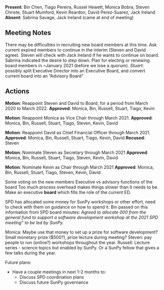 **Present**: Bin Chen, Tiago Pereira, Russel Hewett, Monica Bobra, Steven Christe, Stuart Mumford, Kevin Reardon, David Perez-Suarez, Jack Ireland
**Absent**: Sabrina Savage, Jack Ireland (came at end of meeting)

Meeting Notes
-------------

There may be difficulties in recruiting new board members at this time.
Ask current expired members to continue in the interim (Steven and David agree).
Steven will check with Jack Ireland if he wants to continue on board.
Sabrina indicated the desire to step down.
Plan for electing or renewing board members in ~January 2021 (before we lose a quorum).
_Stuart_: possibly split Executive Director into an Executive Board, and convert current board into an “Advisory Board”

Actions
-------
**Motion**: Reappoint Steven and David to Board, for a period from March 2020 to March 2022.
**Approved**: Monica, Bin, Russell, Stuart, Tiago, Kevin

**Motion**: Reappoint Monica as Vice Chair through March 2021.
**Approved**: Monica, Bin, Russell, Stuart, Tiago, Steven, Kevin, David

**Motion**: Reappoint David as Chief Financial Officer through March 2021.
**Approved**: Monica, Bin, Russell, Stuart, Tiago, Kevin, David
**Recused**: Steven

**Motion**: Nominate Steven as Secretary through March 2021
**Approved**: Monica, Bin, Russell, Stuart, Tiago, Steven, Kevin, David

**Motion**: Nominate Kevin as Chair through March 2021
**Approved**: Monica, Bin, Russell, Stuart, Tiago, Steven, Kevin, David

Some voting on the new members
Executive vs advisory functions of the board
Too much process overhead makes things slower than it needs to be.
Make an executive **board** which fills the role of the current ED.

SPD has allocated some money for SunPy workshops or other effort, need to check with them on guidance on how to spend it. Bin passed on this information from SPD board minutes: _Agreed to allocate 000 from the general fund to support a software development workshop at the 2021 SPD meeting" to be led by SunPy._

Monica: Maybe use that money to set up a prize for software development? Small monetary prize ($500?), prize lecture during meeting? 
Steven: pay people to run (online?) workshops throughout the year.
Russell: Lecture series - science topics but enabled by SunPy. Or a SunPy fellow that gives a few talks during the year.

Future plans:
* Have a couple meetings in next 1-2 months to:
    * Discuss SPD coordination plans
    * Discuss future SunPy governance
